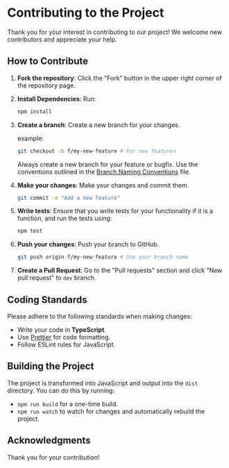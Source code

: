 # Contributing to the Project

Thank you for your interest in contributing to our project! We welcome new contributors and appreciate your help.

## How to Contribute

1. **Fork the repository**: Click the "Fork" button in the upper right corner of the repository page.

2. **Install Dependencies**: Run:

   ```bash
   npm install
   ```

3. **Create a branch**: Create a new branch for your changes.

   example:

   ```bash
   git checkout -b f/my-new-feature # For new features
   ```

   Always create a new branch for your feature or bugfix.
   Use the conventions outlined in the [Branch Naming Conventions](./RESOURCES/BRANCHING.md) file.

4. **Make your changes**: Make your changes and commit them.

   ```bash
   git commit -m "Add a new feature"
   ```

5. **Write tests**: Ensure that you write tests for your functionality if it is a function, and run the tests using:

   ```bash
   npm test
   ```

6. **Push your changes**: Push your branch to GitHub.

   ```bash
   git push origin f/my-new-feature # Use your branch name
   ```

7. **Create a Pull Request**: Go to the "Pull requests" section and click "New pull request" to `dev` branch.

## Coding Standards

Please adhere to the following standards when making changes:

- Write your code in **TypeScript**.
- Use [Prettier](https://prettier.io/) for code formatting.
- Follow ESLint rules for JavaScript.

## Building the Project

The project is transformed into JavaScript and output into the `dist` directory. You can do this by running:

- `npm run build` for a one-time build.
- `npm run watch` to watch for changes and automatically rebuild the project.

## Acknowledgments

Thank you for your contribution!
